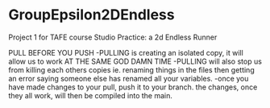 # GroupEpsilon2DEndless
Project 1 for TAFE course Studio Practice: a 2d Endless Runner

PULL BEFORE YOU PUSH
-PULLING is creating an isolated copy, it will allow us to work AT THE SAME GOD DAMN TIME
-PULLING will also stop us from killing each others copies ie. renaming things in the files then getting an error saying someone else has renamed all your variables.
-once you have made changes to your pull, push it to your branch. the changes, once they all work, will then be compiled into the main.
